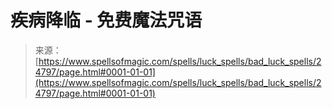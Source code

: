 <!--yml

category: 未分类

date: 2024-06-12 19:11:03

-->

# 疾病降临 - 免费魔法咒语

> 来源：[https://www.spellsofmagic.com/spells/luck_spells/bad_luck_spells/24797/page.html#0001-01-01](https://www.spellsofmagic.com/spells/luck_spells/bad_luck_spells/24797/page.html#0001-01-01)

